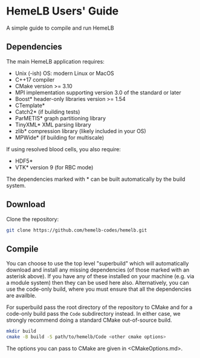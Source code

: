 # HemeLB Users' Guide

A simple guide to compile and run HemeLB

## Dependencies

The main HemeLB application requires:

- Unix (-ish) OS: modern Linux or MacOS
- C++17 compiler
- CMake version >= 3.10
- MPI implementation supporting version 3.0 of the standard or later
- Boost* header-only libraries version >= 1.54
- CTemplate*
- Catch2* (if building tests)
- ParMETIS* graph partitioning library
- TinyXML* XML parsing library
- zlib* compression library (likely included in your OS)
- MPWide* (if building for multiscale)

If using resolved blood cells, you also require:
- HDF5*
- VTK* version 9 (for RBC mode)

The dependencies marked with * can be built automatically by the build
system.

## Download

Clone the repository:
```bash
git clone https://github.com/hemelb-codes/hemelb.git
```

## Compile

You can choose to use the top level "superbuild" which will
automatically download and install any missing dependencies (of those
marked with an asterisk above). If you have any of these installed on
your machine (e.g. via a module system) then they can be used here
also. Alternatively, you can use the code-only build, where you must
ensure that all the dependencies are availble.

For superbuild pass the root directory of the repository to CMake and
for a code-only build pass the `Code` subdirectory instead. In either
case, we strongly recommend doing a standard CMake out-of-source
build.

```bash
mkdir build
cmake -B build -S path/to/hemelb/Code <other cmake options>
```

The options you can pass to CMake are given in <CMakeOptions.md>.
